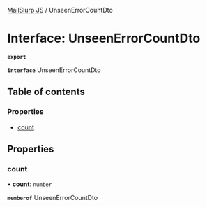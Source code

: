 [MailSlurp JS](../README.md) / UnseenErrorCountDto

# Interface: UnseenErrorCountDto

**`export`**

**`interface`** UnseenErrorCountDto

## Table of contents

### Properties

- [count](UnseenErrorCountDto.md#count)

## Properties

### count

• **count**: `number`

**`memberof`** UnseenErrorCountDto
